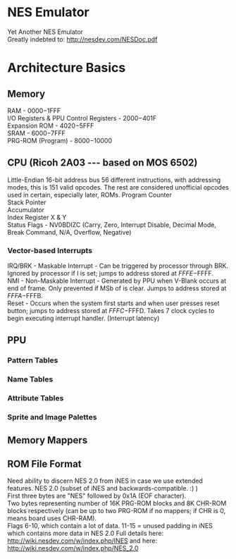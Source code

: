 # NES Emulator
Yet Another NES Emulator<br>
Greatly indebted to: http://nesdev.com/NESDoc.pdf

# Architecture Basics
## Memory
RAM - $0000-$1FFF<br>
I/O Registers & PPU Control Registers - $2000-$401F<br>
Expansion ROM - $4020-$5FFF<br>
SRAM - $6000-$7FFF<br>
PRG-ROM (Program) - $8000-$10000

## CPU (Ricoh 2A03 --- based on MOS 6502)
Little-Endian
16-bit address bus
56 different instructions, with addressing modes, this is 151 valid opcodes. The rest are considered unofficial opcodes used in certain, especially later, ROMs.
Program Counter<br>
Stack Pointer<br>
Accumulator<br>
Index Register X & Y<br>
Status Flags - NV0BDIZC (Carry, Zero, Interrupt Disable, Decimal Mode, Break Command, N/A, Overflow, Negative)

### Vector-based Interrupts
IRQ/BRK - Maskable Interrupt - Can be triggered by processor through BRK. Ignored by processor if I is set; jumps to address stored at $FFFE-$FFFF.<br>
NMI - Non-Maskable Interrupt - Generated by PPU when V-Blank occurs at end of frame. Only prevented if MSb of is clear. Jumps to address stored at $FFFA-$FFFB.<br>
Reset - Occurs when the system first starts and when user presses reset button; jumps to address stored at $FFFC-$FFFD.
Takes 7 clock cycles to begin executing interrupt handler. (Interrupt latency)

## PPU
### Pattern Tables
### Name Tables
### Attribute Tables
### Sprite and Image Palettes

## Memory Mappers

## ROM File Format
Need ability to discern NES 2.0 from iNES in case we use extended features.
NES 2.0 (subset of iNES and backwards-compatible. :) )<br>
First three bytes are "NES" followed by 0x1A (EOF character).<br>
Two bytes representing number of 16K PRG-ROM blocks and 8K CHR-ROM blocks respectively (can be up to two PRG-ROM if no mappers; if CHR is 0, means board uses CHR-RAM).<br>
Flags 6-10, which contain a lot of data.
11-15 = unused padding in iNES which contains more data in NES 2.0
Full details here: http://wiki.nesdev.com/w/index.php/INES and here: http://wiki.nesdev.com/w/index.php/NES_2.0
